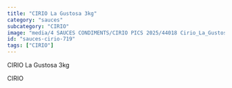 ```yaml
---
title: "CIRIO La Gustosa 3kg"
category: "sauces"
subcategory: "CIRIO"
image: "media/4 SAUCES CONDIMENTS/CIRIO PICS 2025/44018 Cirio_La_Gustosa_3kg_.jpg"
id: "sauces-cirio-719"
tags: ["CIRIO"]
---
```


CIRIO La Gustosa 3kg

CIRIO
